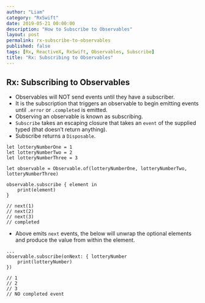 ```yaml
---
author: "Liam"
category: "RxSwift"
date: 2019-05-21 00:00:00
description: "How to Subscribe to Observables"
layout: post
permalink: rx-subscribe-to-observables
published: false
tags: [Rx, ReactiveX, RxSwift, Observables, Subscribe]
title: "Rx: Subscribing to Observables"
---
```


## Rx: Subscribing to Observables

- Observables will NOT send events until they have a subscriber.
- It is the subscription that triggers an observable to begin emitting events until `.error` or `.completed` is emitted.
- Observing an observable is known as subscribing.
- `Subscribe` takes an escaping closure that takes an `event` of the supplied typed (that doesn’t return anything).
- Subscribe returns a `Disposable`.

```
let lotteryNumberOne = 1
let lotteryNumberTwo = 2
let lotteryNumberThree = 3

let observable = Observable.of(lotteryNumberOne, lotteryNumberTwo, lotteryNumberThree)

observable.subscribe { element in
	print(element)
}

// next(1)
// next(2)
// next(3)
// completed
```

- Above emits `next` events, the below will unwrap the optional elements and produce the value from within the element.

```
...
observable.subscribe(onNext: { lotteryNumber
	print(lotteryNumber)
})

// 1
// 2
// 3
// NO completed event
```
